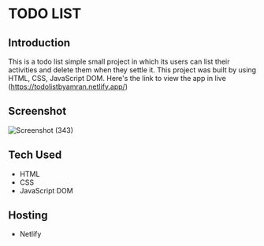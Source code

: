 # TODO LIST

## Introduction 
This is a todo list simple small project in which its users can list their activities and delete them when they settle it. This project was built by using HTML, CSS, JavaScript DOM. Here's the link to view the app in live (https://todolistbyamran.netlify.app/)

## Screenshot
![Screenshot (343)](https://user-images.githubusercontent.com/78696359/158045676-f18c9f34-06cc-4026-83bb-0152b7a58e2b.png)

## Tech Used
- HTML
- CSS
- JavaScript DOM

## Hosting
- Netlify